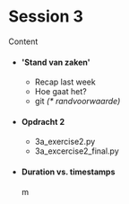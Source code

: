 
# Session 3

Content

* #### 'Stand van zaken'
  * Recap last week
  * Hoe gaat het?
  * git _(* randvoorwaarde)_

* #### Opdracht 2 
  * 3a_exercise2.py
  * 3a_excercise2_final.py

* #### Duration vs. timestamps

  m
